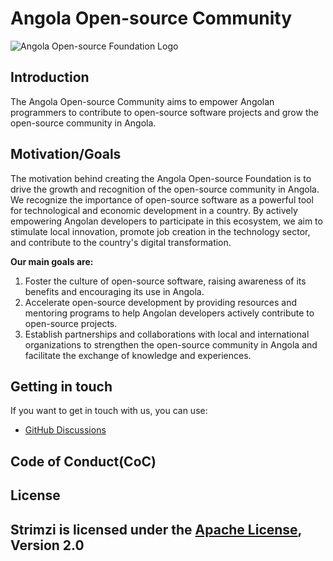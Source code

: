 # Angola Open-source Community

![Angola Open-source Foundation Logo](logo.png)

## Introduction

The Angola Open-source Community aims to empower Angolan programmers to contribute to open-source software projects and grow the open-source community in Angola.

## Motivation/Goals

The motivation behind creating the Angola Open-source Foundation is to drive the growth and recognition of the open-source community in Angola.
We recognize the importance of open-source software as a powerful tool for technological and economic development in a country. 
By actively empowering Angolan developers to participate in this ecosystem, we aim to stimulate local innovation, promote job creation in the technology sector, and contribute to the country's digital transformation.

**Our main goals are:**

1. Foster the culture of open-source software, raising awareness of its benefits and encouraging its use in Angola.
2. Accelerate open-source development by providing resources and mentoring programs to help Angolan developers actively contribute to open-source projects.
3. Establish partnerships and collaborations with local and international organizations to strengthen the open-source community in Angola and facilitate the exchange of knowledge and experiences.

## Getting in touch

If you want to get in touch with us, you can use:

* [GitHub Discussions](https://github.com/orgs/angolaosc/discussions)

## Code of Conduct(CoC)


## License

Strimzi is licensed under the [Apache License](https://github.com/strimzi/.github/blob/main/LICENSE), Version 2.0
---
